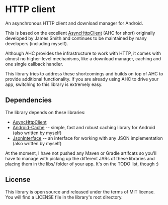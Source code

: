 HTTP client
===========

An asynchronous HTTP client and download manager for Android.

This is based on the excellent
[AsyncHttpClient](https://github.com/loopj/android-async-http) (AHC for short)
originally developed by James Smith and continues to be maintained by many
developers (including myself).

Although AHC provides the infrastructure to work with HTTP, it comes with almost
no higher-level mechanisms, like a download manager, caching and one single
callback handler.

This library tries to address these shortcomings and builds on top of AHC to
provide additional functionality. If you are already using AHC to drive your
app, switching to this library is extremely easy.

Dependencies
------------

The library depends on these libraries:

* [AsyncHttpClient](https://github.com/loopj/android-async-http)
* [Android-Cache](https://github.com/noordawod/android-cache) -- simple, fast and
  robust caching library for Android (also written by myself)
* [JsonInterface](https://github.com/noordawod/json-interface) -- an interface 
  for working with any JSON implementation (also written by myself)

At the moment, I have not pushed any Maven or Gradle artifcats so you'll have to
manage with picking up the different JARs of these libraries and placing them
in the libs/ folder of your app. It's on the TODO list, though :)

License
-------
This library is open source and released under the terms of MIT license.
You will find a LICENSE file in the library's root directory.
